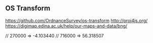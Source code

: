 ## OS Transform

https://github.com/OrdnanceSurvey/os-transform
http://proj4js.org/
https://digimap.edina.ac.uk/help/our-maps-and-data/bng/

// 270000 => -4.103440
// 716000 => 56.318507
